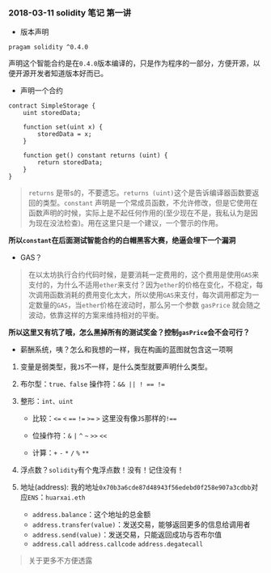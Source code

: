 ### 2018-03-11 solidity 笔记  第一讲


+ 版本声明

```
pragam solidity ^0.4.0
```

声明这个智能合约是在`0.4.0`版本编译的，只是作为程序的一部分，方便开源，以便开源开发者知道版本好而已。

+ 声明一个合约

```
contract SimpleStorage {
    uint storedData;

    function set(uint x) {
        storedData = x;
    }

    function get() constant returns (uint) {
        return storedData;
    }
}
```

> `returns` 是带s的，不要遗忘。`returns (uint)`这个是告诉编译器函数要返回的类型。`constant` 声明是一个常成员函数，不允许修改，但是它使用在函数声明的时候，实际上是不起任何作用的(至少现在不是，我私认为是因为现在没法检查)。用在这里只是一个建议，一个警示的作用。

**所以`constant`在后面测试智能合约的白帽黑客大赛，绝逼会埋下一个漏洞**

+ GAS？

> 在以太坊执行合约代码时候，是要消耗一定费用的，这个费用是使用`GAS`来支付的，为什么不适用`ether`来支付？因为`ether`的价格在变化，不稳定，每次调用函数消耗的费用变化太大，所以使用`GAS`来支付，每次调用都定为一定数量的`GAS`，当`ether`价格在波动时，那么另一个参数 `gasPrice` 就会随之波动，依靠这样的方案来维持相对的平衡。

**所以这里又有坑了哦，怎么黑掉所有的测试奖金？控制`gasPrice`会不会可行？**

+ 薪酬系统，咦？怎么和我想的一样，我在构画的蓝图就包含这一项啊

1. 变量是弱类型，我`JS`不一样，是什么类型就要声明什么类型。

2. 布尔型：`true、false` 操作符：`&& || ! == !=`

3. 整形：`int、uint`
	
	* 比较：`<=` `<` `==` `!=` `>=` `>` 这里没有像`JS`那样的`!==`
	
	* 位操作符：`&` `|` `^` `~` `>>` `<<`
	
	* 计算：`+` `-` `*` `/` `%` `**`
	
4. 浮点数？`solidity`有个鬼浮点数！没有！记住没有！

5. 地址(address): 我的地址`0x70b3a6cde87d48943f56edebd0f258e907a3cdbb`对应`ENS`：`huarxai.eth`
	
	* `address.balance`：这个地址的总金额
	* `address.transfer(value)`：发送交易，能够返回更多的信息给调用者
	* `address.send(value)`：发送交易，只能返回成功与否布尔值
	* `address.call` `address.callcode` `address.degatecall`


> 关于更多不方便透露


	

